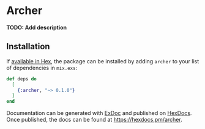 # Archer

**TODO: Add description**

## Installation

If [available in Hex](https://hex.pm/docs/publish), the package can be installed
by adding `archer` to your list of dependencies in `mix.exs`:

```elixir
def deps do
  [
    {:archer, "~> 0.1.0"}
  ]
end
```

Documentation can be generated with [ExDoc](https://github.com/elixir-lang/ex_doc)
and published on [HexDocs](https://hexdocs.pm). Once published, the docs can
be found at <https://hexdocs.pm/archer>.

